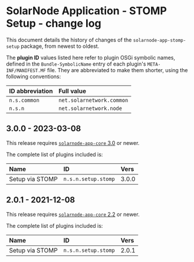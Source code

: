 # SolarNode Application - STOMP Setup - change log

This document details the history of changes of the `solarnode-app-stomp-setup` package, from
newest to oldest.

The **plugin ID** values listed here refer to plugin OSGi symbolic names, defined in the
`Bundle-SymbolicName` entry of each plugin's `META-INF/MANIFEST.MF` file. They are abbreviated to
make them shorter, using the following conventions:

| ID abbreviation | Full value                |
|:----------------|:--------------------------|
| `n.s.common`    | `net.solarnetwork.common` |
| `n.s.n`         | `net.solarnetwork.node`   |

## 3.0.0 - 2023-03-08

This release requires [`solarnode-app-core` 3.0][app-core-log] or newer.

The complete list of plugins included is:

| Name            | ID                  | Vers  |
|:----------------|:--------------------|:------|
| Setup via STOMP | `n.s.n.setup.stomp` | 3.0.0 |


## 2.0.1 - 2021-12-08

This release requires [`solarnode-app-core` 2.2][app-core-log] or newer.

The complete list of plugins included is:

| Name            | ID                  | Vers  |
|:----------------|:--------------------|:------|
| Setup via STOMP | `n.s.n.setup.stomp` | 2.0.1 |


[app-core-log]: ../../solarnode-app-core/debian/CHANGELOG.md
